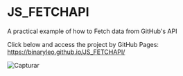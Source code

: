 # JS_FETCHAPI
A practical example of how to Fetch data from GitHub's API

Click below and access the project by GitHub Pages:
https://binaryleo.github.io/JS_FETCHAPI/

![Capturar](https://user-images.githubusercontent.com/72607039/140516638-56b33a39-5f7a-43ab-9032-49e859fd16b9.JPG)

